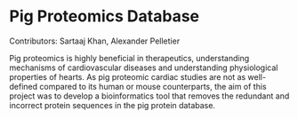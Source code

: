 # Pig Proteomics Database

Contributors: Sartaaj Khan, Alexander Pelletier

Pig proteomics is highly beneficial in therapeutics, understanding mechanisms of cardiovascular diseases and understanding physiological properties of hearts. As pig proteomic cardiac studies are not as well-defined compared to its human or mouse counterparts, the aim of this project was to develop a bioinformatics tool that removes the redundant and incorrect protein sequences in the pig protein database.

